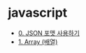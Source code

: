 # javascript

- [0. JSON 포맷 사용하기](https://teamcadi.kro.kr/develop/javascript?id=1)
- [1. Array (배열)](https://teamcadi.kro.kr/develop/javascript?id=2)